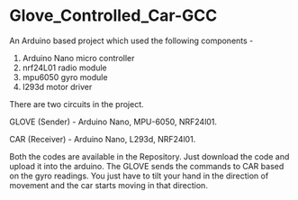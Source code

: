 # Glove_Controlled_Car-GCC
An Arduino based project which used the following components -
1. Arduino Nano micro controller
2. nrf24L01 radio module
3. mpu6050 gyro module
4. l293d motor driver

There are two circuits in the project.

GLOVE (Sender) -
	Arduino Nano,
	MPU-6050,
	NRF24l01.
	
CAR (Receiver) -
	Arduino Nano,
	L293d,
	NRF24l01.



Both the codes are available in the Repository. 
Just download the code and upload it into the arduino.
The GLOVE sends the commands to CAR based on the gyro readings. 
You just have to tilt your hand in the direction of movement and the car starts moving in that direction.
